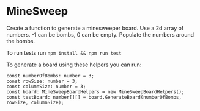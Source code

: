 # MineSweep

Create a function to generate a minesweeper board. Use a 2d array of numbers. -1 can be bombs, 0 can be empty. Populate the numbers around the bombs.

To run tests run `npm install && npm run test`

To generate a board using these helpers you can run:

    const numberOfBombs: number = 3;
    const rowSize: number = 3;
    const columnSize: number = 3;
    const board: MineSweepBoardHelpers = new MineSweepBoardHelpers();
    const testBoard: number[][] = board.GenerateBoard(numberOfBombs, rowSize, columnSize);
